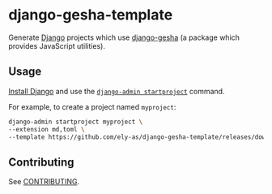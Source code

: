 # django-gesha-template

Generate [Django](https://www.djangoproject.com/) projects which use
[django-gesha](https://github.com/ely-as/django-gesha) (a package which provides
JavaScript utilities).

## Usage

[Install Django](https://docs.djangoproject.com/en/stable/intro/install/) and use the
[`django-admin startproject`](https://docs.djangoproject.com/en/stable/ref/django-admin/#startproject)
command.

For example, to create a project named `myproject`:
```sh
django-admin startproject myproject \
--extension md,toml \
--template https://github.com/ely-as/django-gesha-template/releases/download/v0.1alpha0/django-gesha-template.zip
```

## Contributing

See [CONTRIBUTING](CONTRIBUTING.md).
